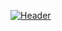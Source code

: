 [![Header](https://raw.githubusercontent.com/Anceph/<OWNER>/main/header.png "Header")](https://anceph.com/)
